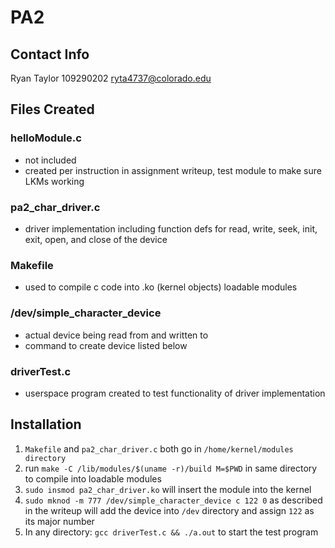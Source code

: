 # PA2

## Contact Info
Ryan Taylor
109290202
ryta4737@colorado.edu

## Files Created

### helloModule.c
- not included
- created per instruction in assignment writeup, test module to make sure LKMs working

### pa2_char_driver.c
- driver implementation including function defs for read, write, seek, init, exit, open, and close of the device

### Makefile
- used to compile c code into .ko (kernel objects) loadable modules

### /dev/simple_character_device
- actual device being read from and written to
- command to create device listed below

### driverTest.c
- userspace program created to test functionality of driver implementation

## Installation
1. `Makefile` and `pa2_char_driver.c` both go in `/home/kernel/modules directory`
2. run `make -C /lib/modules/$(uname -r)/build M=$PWD` in same directory to compile into loadable modules
3. `sudo insmod pa2_char_driver.ko` will insert the module into the kernel
4. `sudo mknod -m 777 /dev/simple_character_device c 122 0` as described in the writeup will add  the device into `/dev` directory and assign `122` as its major number
5. In any directory: `gcc driverTest.c && ./a.out` to start the test program
